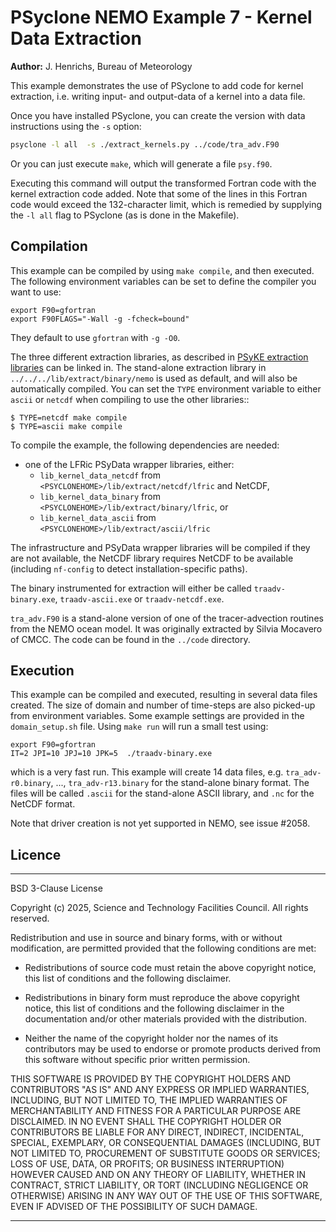 # PSyclone NEMO Example 7 - Kernel Data Extraction

**Author:** J. Henrichs, Bureau of Meteorology

This example demonstrates the use of PSyclone to add code for kernel
extraction, i.e. writing input- and output-data of a kernel into a data file.

Once you have installed PSyclone, you can create the version with
data instructions using the ``-s`` option:

```sh
psyclone -l all  -s ./extract_kernels.py ../code/tra_adv.F90
```

Or you can just execute ``make``, which will generate a file ``psy.f90``.

Executing this command will output the transformed Fortran code with the 
kernel extraction code added. Note that some of the lines in this
Fortran code would exceed the 132-character limit, which is remedied
by supplying the `-l all` flag to PSyclone (as is done in the Makefile).


## Compilation

This example can be compiled by using ``make compile``, and then executed.
The following environment variables can be set to define the compiler you
want to use:

```shell
export F90=gfortran
export F90FLAGS="-Wall -g -fcheck=bound"
```
They default to use ``gfortran`` with ``-g -O0``.

The three different extraction libraries, as described in
[PSyKE extraction libraries](https://psyclone.readthedocs.io/en/stable/psyke.html#extraction-libraries)
can be linked in.  The stand-alone extraction library in
``../../../lib/extract/binary/nemo`` is used as default, and
will also be automatically compiled. You can set the ``TYPE`` environment
variable to either ``ascii``
or ``netcdf`` when compiling to use the other libraries::

    $ TYPE=netcdf make compile
    $ TYPE=ascii make compile

 To compile the example, the following dependencies are needed:
- one of the LFRic PSyData wrapper libraries, either:
    - ``lib_kernel_data_netcdf`` from
      ``<PSYCLONEHOME>/lib/extract/netcdf/lfric`` and NetCDF,
    - ``lib_kernel_data_binary`` from
      ``<PSYCLONEHOME>/lib/extract/binary/lfric``, or
    - ``lib_kernel_data_ascii`` from
      ``<PSYCLONEHOME>/lib/extract/ascii/lfric``

The infrastructure and PSyData wrapper libraries will be compiled
if they are not available, the NetCDF library requires NetCDF to
be available (including ``nf-config`` to detect installation-specific
paths).

The binary  instrumented for extraction will either be called
``traadv-binary.exe``, ``traadv-ascii.exe`` or
``traadv-netcdf.exe``.

`tra_adv.F90` is a stand-alone version of one of the tracer-advection
routines from the NEMO ocean model. It was originally extracted by
Silvia Mocavero of CMCC. The code can be found in the `../code`
directory.

## Execution

This example can be compiled and executed, resulting in several
data files created. The size of domain and number of time-steps are also
picked-up from environment variables. Some example settings are provided
in the `domain_setup.sh` file. Using ``make run`` will run a small
test using:

```shell
export F90=gfortran
IT=2 JPI=10 JPJ=10 JPK=5  ./traadv-binary.exe
```
which is a very fast run. This example will create 14 data files, e.g.
``tra_adv-r0.binary``, ..., ``tra_adv-r13.binary`` for the stand-alone
binary format. The files will be called ``.ascii`` for the stand-alone
ASCII library, and ``.nc`` for the NetCDF format.


Note that driver creation is not yet supported in NEMO, see issue #2058.

## Licence

-----------------------------------------------------------------------------

BSD 3-Clause License

Copyright (c) 2025, Science and Technology Facilities Council.
All rights reserved.

Redistribution and use in source and binary forms, with or without
modification, are permitted provided that the following conditions are met:

* Redistributions of source code must retain the above copyright notice, this
  list of conditions and the following disclaimer.

* Redistributions in binary form must reproduce the above copyright notice,
  this list of conditions and the following disclaimer in the documentation
  and/or other materials provided with the distribution.

* Neither the name of the copyright holder nor the names of its
  contributors may be used to endorse or promote products derived from
  this software without specific prior written permission.

THIS SOFTWARE IS PROVIDED BY THE COPYRIGHT HOLDERS AND CONTRIBUTORS
"AS IS" AND ANY EXPRESS OR IMPLIED WARRANTIES, INCLUDING, BUT NOT
LIMITED TO, THE IMPLIED WARRANTIES OF MERCHANTABILITY AND FITNESS
FOR A PARTICULAR PURPOSE ARE DISCLAIMED. IN NO EVENT SHALL THE
COPYRIGHT HOLDER OR CONTRIBUTORS BE LIABLE FOR ANY DIRECT, INDIRECT,
INCIDENTAL, SPECIAL, EXEMPLARY, OR CONSEQUENTIAL DAMAGES (INCLUDING,
BUT NOT LIMITED TO, PROCUREMENT OF SUBSTITUTE GOODS OR SERVICES;
LOSS OF USE, DATA, OR PROFITS; OR BUSINESS INTERRUPTION) HOWEVER
CAUSED AND ON ANY THEORY OF LIABILITY, WHETHER IN CONTRACT, STRICT
LIABILITY, OR TORT (INCLUDING NEGLIGENCE OR OTHERWISE) ARISING IN
ANY WAY OUT OF THE USE OF THIS SOFTWARE, EVEN IF ADVISED OF THE
POSSIBILITY OF SUCH DAMAGE.

-----------------------------------------------------------------------------
